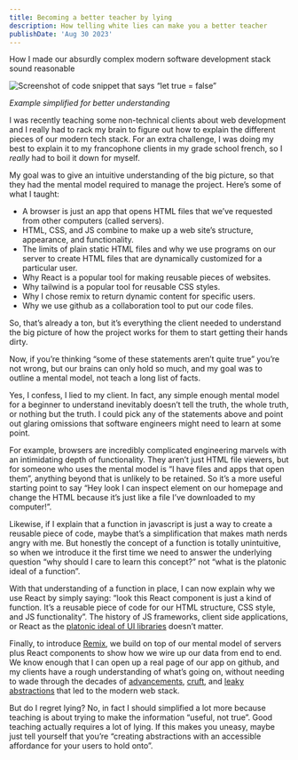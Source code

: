 ```yaml
---
title: Becoming a better teacher by lying
description: How telling white lies can make you a better teacher
publishDate: 'Aug 30 2023'
---
```


How I made our absurdly complex modern software development stack sound reasonable

![Screenshot of code snippet that says “let true = false”](https://cdn-images-1.medium.com/max/1600/1*lZhzHRahNuc8Y0KDusE3Vg.png)

_Example simplified for better understanding_

I was recently teaching some non-technical clients about web development and I really had to rack my brain to figure out how to explain the different pieces of our modern tech stack. For an extra challenge, I was doing my best to explain it to my francophone clients in my grade school french, so I _really_ had to boil it down for myself.

My goal was to give an intuitive understanding of the big picture, so that they had the mental model required to manage the project. Here’s some of what I taught:

- A browser is just an app that opens HTML files that we’ve requested from other computers (called servers).
- HTML, CSS, and JS combine to make up a web site’s structure, appearance, and functionality.
- The limits of plain static HTML files and why we use programs on our server to create HTML files that are dynamically customized for a particular user.
- Why React is a popular tool for making reusable pieces of websites.
- Why tailwind is a popular tool for reusable CSS styles.
- Why I chose remix to return dynamic content for specific users.
- Why we use github as a collaboration tool to put our code files.

So, that’s already a ton, but it’s everything the client needed to understand the big picture of how the project works for them to start getting their hands dirty.

Now, if you’re thinking “some of these statements aren’t quite true” you’re not wrong, but our brains can only hold so much, and my goal was to outline a mental model, not teach a long list of facts.

Yes, I confess, I lied to my client. In fact, any simple enough mental model for a beginner to understand inevitably doesn’t tell the truth, the whole truth, or nothing but the truth. I could pick any of the statements above and point out glaring omissions that software engineers might need to learn at some point.

For example, browsers are incredibly complicated engineering marvels with an intimidating depth of functionality. They aren’t just HTML file viewers, but for someone who uses the mental model is “I have files and apps that open them”, anything beyond that is unlikely to be retained. So it’s a more useful starting point to say “Hey look I can inspect element on our homepage and change the HTML because it’s just like a file I’ve downloaded to my computer!”.

Likewise, if I explain that a function in javascript is just a way to create a reusable piece of code, maybe that’s a simplification that makes math nerds angry with me. But honestly the concept of a function is totally unintuitive, so when we introduce it the first time we need to answer the underlying question “why should I care to learn this concept?” not “what is the platonic ideal of a function”.

With that understanding of a function in place, I can now explain why we use React by simply saying: “look this React component is just a kind of function. It’s a reusable piece of code for our HTML structure, CSS style, and JS functionality”. The history of JS frameworks, client side applications, or React as the [platonic ideal of UI libraries](https://rauchg.com/2015/pure-ui) doesn’t matter.

Finally, to introduce [Remix](https://remix.run/docs/en/main/pages/technical-explanation), we build on top of our mental model of servers plus React components to show how we wire up our data from end to end. We know enough that I can open up a real page of our app on github, and my clients have a rough understanding of what’s going on, without needing to wade through the decades of [advancements](https://en.wikipedia.org/wiki/ECMAScript_version_history), [cruft](https://www.oreilly.com/library/view/javascript-the-good/9780596517748/), and [leaky abstractions](https://www.joelonsoftware.com/2002/11/11/the-law-of-leaky-abstractions/) that led to the modern web stack.

But do I regret lying? No, in fact I should simplified a lot more because teaching is about trying to make the information “useful, not true”. Good teaching actually requires a lot of lying. If this makes you uneasy, maybe just tell yourself that you’re “creating abstractions with an accessible affordance for your users to hold onto”.
